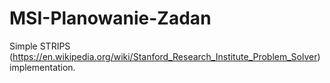 # MSI-Planowanie-Zadan
Simple STRIPS (https://en.wikipedia.org/wiki/Stanford_Research_Institute_Problem_Solver) implementation.
